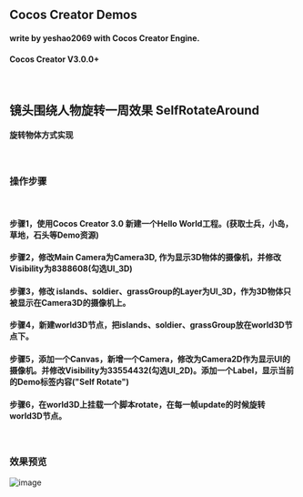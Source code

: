 ## Cocos Creator Demos
#### write by yeshao2069 with Cocos Creator Engine.
#### Cocos Creator V3.0.0+

&nbsp;
## 镜头围绕人物旋转一周效果 SelfRotateAround
#### 旋转物体方式实现
&nbsp;
### 操作步骤
&nbsp;
#### 步骤1，使用Cocos Creator 3.0 新建一个Hello World工程。(获取士兵，小岛，草地，石头等Demo资源)
#### 步骤2，修改Main Camera为Camera3D, 作为显示3D物体的摄像机，并修改Visibility为8388608(勾选UI_3D)
#### 步骤3，修改 islands、soldier、grassGroup的Layer为UI_3D，作为3D物体只被显示在Camera3D的摄像机上。
#### 步骤4，新建world3D节点，把islands、soldier、grassGroup放在world3D节点下。
#### 步骤5，添加一个Canvas，新增一个Camera，修改为Camera2D作为显示UI的摄像机。并修改Visibility为33554432(勾选UI_2D)。添加一个Label，显示当前的Demo标签内容("Self Rotate")
#### 步骤6，在world3D上挂载一个脚本rotate，在每一帧update的时候旋转world3D节点。
&nbsp;
### 效果预览
![image](https://gitee.com/yeshao2069/CocosCreatorDemos/raw/v3.0.0/images/gif/selfRotateAround.gif)